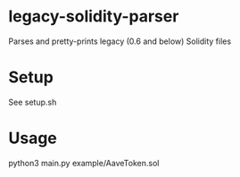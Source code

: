 # legacy-solidity-parser
Parses and pretty-prints legacy (0.6 and below) Solidity files

# Setup

See setup.sh

# Usage

python3 main.py example/AaveToken.sol

